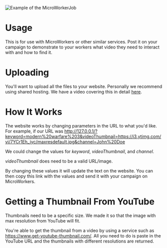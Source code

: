 ![Example of the MicroWorkerJob](https://i.imgur.com/5KcLieI.png)

# Usage
This is for use with MicroWorkers or other similar services. Post it on your campaign to demonstrate to your workers what video they need to interact with and how to find it.

# Uploading
You'll want to upload all the files to your website. Personally we recommend using shared hosting. We have a video covering this in detail [here](https://learn.ogads.com/course/2-how-to-make-a-website/watch?video=16).


# How It Works
The website works by changing parameters in the URL to what you'd like. For example, if our URL was http://127.0.0.1/?keyword=modern%20warfare%203&videoThumbnail=https://i3.ytimg.com/vi/7YCr1Eh_jyc/maxresdefault.jpg&channel=John%20Doe

We could change the values for *keyword*, *videoThumbnail*, and *channel*.

*videoThumbnail* does need to be a valid URL/image.

By changing these values it will update the text on the website. You can then copy this link with the values and send it with your campaign on MicroWorkers.

# Getting a Thumbnail From YouTube
Thumbnails need to be a specific size. We made it so that the image with max resolution from YouTube will fit.

You're able to get the thumbnail from a video by using a service such as https://www.get-youtube-thumbnail.com/. All you need to do is paste in the YouTube URL and the thumbnails with different resolutions are returned.
